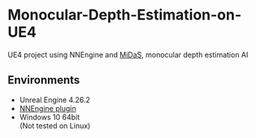 # Monocular-Depth-Estimation-on-UE4
UE4 project using NNEngine and [MiDaS](https://github.com/isl-org/MiDaS), monocular depth estimation AI

## Environments

- Unreal Engine 4.26.2
- [NNEngine plugin](https://www.unrealengine.com/marketplace/product/74892c770dc149b1b5c4e872804e6ade)
- Windows 10 64bit  
  (Not tested on Linux)
